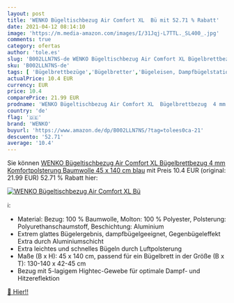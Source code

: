 ```yaml
---
layout: post
title: 'WENKO Bügeltischbezug Air Comfort XL  Bü mit 52.71 % Rabatt'
date: 2021-04-12 08:14:10
image: 'https://m.media-amazon.com/images/I/31Jqj-L7TTL._SL400_.jpg'
comments: true
category: ofertas
author: 'tole.es'
slug: 'B002LLN7NS-de WENKO Bügeltischbezug Air Comfort XL Bügelbrettbezug 4 mm...'
sku: 'B002LLN7NS-de'
tags: [ 'Bügelbrettbezüge','Bügelbretter','Bügeleisen, Dampfbügelstationen & Zubehör','Bügelzubehör','Küche, Haushalt & Wohnen','Waschen & Bügeln','wenko', ]
actualPrice: 10.4 EUR
currency: EUR
price: 10.4
comparePrice: 21.99 EUR
prodname: 'WENKO Bügeltischbezug Air Comfort XL  Bügelbrettbezug  4 mm Komfortpolsterung  Baumwolle  45 x 140 cm  blau'
country: 'de'
flag: '🇩🇪'
brand: 'WENKO'
buyurl: 'https://www.amazon.de/dp/B002LLN7NS/?tag=tolees0ca-21'
descuento: '52.71'
average: '10.4'
---
```


Sie können [WENKO Bügeltischbezug Air Comfort XL  Bügelbrettbezug  4 mm Komfortpolsterung  Baumwolle  45 x 140 cm  blau](https://www.amazon.de/dp/B002LLN7NS/?tag=tolees0ca-21) mit Preis 10.4 EUR (original: 21.99 EUR) 52.71 % Rabatt hier:

[![WENKO Bügeltischbezug Air Comfort XL  Bü](https://m.media-amazon.com/images/I/31Jqj-L7TTL._SL400_.jpg)](https://www.amazon.de/dp/B002LLN7NS/?tag=tolees0ca-21)

ℹ️:

- Material: Bezug: 100 % Baumwolle, Molton: 100 % Polyester, Polsterung: Polyurethanschaumstoff, Beschichtung: Aluminium
- Extrem glattes Bügelergebnis, dampfbügelgeeignet, Gegenbügeleffekt Extra durch Aluminiumschicht
- Extra leichtes und schnelles Bügeln durch Luftpolsterung
- Maße (B x H): 45 x 140 cm, passend für ein Bügelbrett in der Größe (B x T): 130-140 x 42-45 cm
- Bezug mit 5-lagigem Hightec-Gewebe für optimale Dampf- und Hitzereflektion

[🛒 Hier!!](https://www.amazon.de/dp/B002LLN7NS/?tag=tolees0ca-21)
